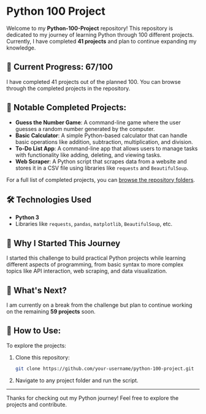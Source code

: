 # Python 100 Project

Welcome to my **Python-100-Project** repository! This repository is dedicated to my journey of learning Python through 100 different projects. Currently, I have completed **41 projects** and plan to continue expanding my knowledge.

## 🚀 Current Progress: 67/100

I have completed 41 projects out of the planned 100. You can browse through the completed projects in the repository.

## 📝 Notable Completed Projects:

- **Guess the Number Game**: A command-line game where the user guesses a random number generated by the computer.
- **Basic Calculator**: A simple Python-based calculator that can handle basic operations like addition, subtraction, multiplication, and division.
- **To-Do List App**: A command-line app that allows users to manage tasks with functionality like adding, deleting, and viewing tasks.
- **Web Scraper**: A Python script that scrapes data from a website and stores it in a CSV file using libraries like `requests` and `BeautifulSoup`.

For a full list of completed projects, you can [browse the repository folders](https://github.com/shivam8552051878/python-).

## 🛠️ Technologies Used

- **Python 3**
- Libraries like `requests`, `pandas`, `matplotlib`, `BeautifulSoup`, etc.

## 🌱 Why I Started This Journey

I started this challenge to build practical Python projects while learning different aspects of programming, from basic syntax to more complex topics like API interaction, web scraping, and data visualization.

## 🚧 What's Next?

I am currently on a break from the challenge but plan to continue working on the remaining **59 projects** soon.

## 📂 How to Use:

To explore the projects:

1. Clone this repository:
    ```bash
    git clone https://github.com/your-username/python-100-project.git
    ```
2. Navigate to any project folder and run the script.

---

Thanks for checking out my Python journey! Feel free to explore the projects and contribute.
